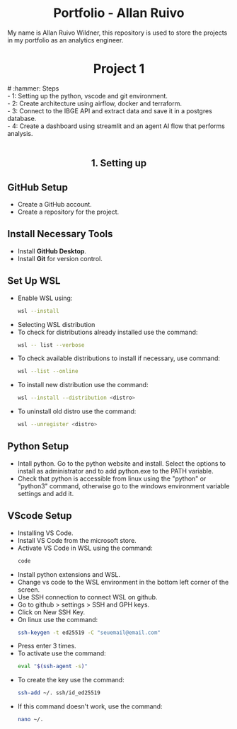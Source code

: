 <h1 align="center"> Portfolio - Allan Ruivo </h1>

My name is Allan Ruivo Wildner, this repository is used to store the projects in my portfolio as an analytics engineer.

<h1 align="center"> Project 1 </h1>
# :hammer: Steps  <br>
- 1: Setting up the python, vscode and git environment.  <br>
- 2: Create architecture using airflow, docker and terraform.<br>  
- 3: Connect to the IBGE API and extract data and save it in a postgres database.<br>  
- 4: Create a dashboard using streamlit and an agent AI flow that performs analysis. <br> 
<br>
<h2 align="center"> 1. Setting up </h2>

## GitHub Setup
- Create a GitHub account.
- Create a repository for the project.

## Install Necessary Tools
- Install **GitHub Desktop**.
- Install **Git** for version control.

## Set Up WSL
- Enable WSL using:
  ```bash
  wsl --install
- Selecting WSL distribution
- To check for distributions already installed use the command:
  ```bash
  wsl -- list --verbose
- To check available distributions to install if necessary, use command:
  ```bash
  wsl --list --online
- To install new distribution use the command:
  ```bash
  wsl --install --distribution <distro>
- To uninstall old distro use the command:
  ```bash
  wsl --unregister <distro>

## Python Setup
- Intall python. Go to the python website and install. Select the options to install as administrator and to add python.exe to the PATH variable.
- Check that python is accessible from linux using the "python" or "python3" command, otherwise go to the windows environment variable settings and add it.

## VScode Setup
- Installing VS Code.
- Install VS Code from the microsoft store.
- Activate VS Code in WSL using the command:
  ```bash
  code
- Install python extensions and WSL.
- Change vs code to the WSL environment in the bottom left corner of the screen.
- Use SSH connection to connect WSL on github.
- Go to github > settings > SSH and GPH keys.
- Click on New SSH Key.
- On linux use the command:
  ```bash
  ssh-keygen -t ed25519 -C "seuemail@email.com"
- Press enter 3 times.
- To activate use the command:
  ```bash
  eval "$(ssh-agent -s)"
- To create the key use the command:
  ```bash
  ssh-add ~/. ssh/id_ed25519
- If this command doesn't work, use the command:
  ```bash
  nano ~/.
